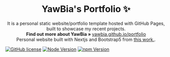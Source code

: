 <!-- PROJECT LOGO -->
<br />
<p align="center">
  <h1 align="center">YawBia's Portfolio ✨</h1>

  <p align="center">
    It is a personal static website/portfolio template hosted with GitHub Pages, built to showcase my recent projects.
    <br />
    <strong>Find out more about YawBia » </strong>
    <a href="https://yawbia.github.io/portfolio"> yawbia.github.io/portfolio</a>
    <br />
    Personal website built with Nextjs and Bootstrap5 from <a href="https://github.com/hashirshoaeb/portfolio"> this work.</a>.
    <br />
  </p>
</p>

[![GitHub license](https://img.shields.io/github/license/hashirshoaeb/portfolio?style=for-the-badge)](https://github.com/hashirshoaeb/portfolio/blob/master/LICENSE)
[![Node Version](https://img.shields.io/static/v1?label=Node&message=16.16.0&color=026e00&style=for-the-badge)](https://nodejs.org)
[![npm Version](https://img.shields.io/static/v1?label=npm&message=8.11.0&color=cb0000&style=for-the-badge)](https://nodejs.org)

